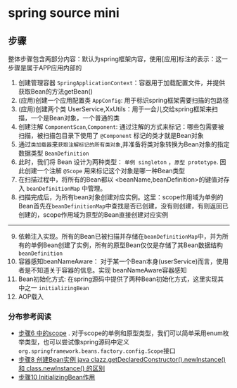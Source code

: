 # spring source mini

## 步骤

整体步骤包含两部分内容：默认为spring框架内容，使用[应用]标注的表示：这一步骤是属于APP应用内部的

1. 创建管理容器 `SpringApplicationContext`：容器用于加载配置文件，并提供获取Bean的方法getBean()
2. (应用)创建一个应用配置类 `AppConfig`: 用于标识spring框架需要扫描的包路径
3. (应用)创建两个类 UserService,XxUtils：用于一会儿交给spring框架来扫描，一个是Bean对象，一个普通的类
4. 创建注解 `ComponentScan`,`Component`: 通过注解的方式来标记：哪些包需要被扫描，被扫描包目录下使用了 `@Component` 标记的类才就是Bean对象
5. 通过`类加载器`来`获取注解标记的所有类对象`,并准备将类对象转换为Bean对象的指定数据类型 `BeanDefinition`
6. 此时，我们将 Bean 设计为两种类型： `单例 singleton` ，`原型 prototype`. 因此创建一个注解 `@Scope` 用来标记这个对象是哪一种Bean类型
7. 在扫描过程中，将所有的Bean都以 <beanName,beanDefinition>的键值对存入 `beanDefinitionMap` 中管理。
8. 扫描完成后，为所有bean对象创建对应实例。这里：scope作用域为单例的Bean首先在`beanDefinitionMap`中查找是否已创建，没有则创建，有则返回已创建的，scope作用域为原型的Bean直接创建对应实例

---
9. 依赖注入实现。所有的Bean已被扫描并存储在`beanDefinitionMap`中，并为所有的单例Bean创建了实例，所有的原型Bean仅仅是存储了其Bean数据结构`beanDefinition`
10. 容器感知beanNameAware： 对于某一个Bean本身(userService)而言，使用者是不知道关于容器的信息。实现 beanNameAware容器感知
11. Bean初始化方式: 在spring源码中提供了两种Bean初始化方式，这里实现其中之一 `initializingBean`
12. AOP载入

### 分布参考阅读

- [步骤6 中的scope](https://waylau.com/custom-scope-in-spring/#:~:text=%E5%A4%A7%E5%AE%B6%E5%AF%B9%E4%BA%8E%20Spring%20%E7%9A%84%20scope%20%E5%BA%94%E8%AF%A5%E9%83%BD%E4%B8%8D%E4%BC%9A%E9%BB%98%E8%AE%A4%E3%80%82%20%E6%89%80%E8%B0%93%20scope%EF%BC%8C%E5%AD%97%E9%9D%A2%E7%90%86%E8%A7%A3%E5%B0%B1%E6%98%AF%E2%80%9C%E4%BD%9C%E7%94%A8%E5%9F%9F%E2%80%9D%E3%80%81%E2%80%9C%E8%8C%83%E5%9B%B4%E2%80%9D%EF%BC%8C%E5%A6%82%E6%9E%9C%E4%B8%80%E4%B8%AA%20bean,%E7%9A%84%20scope%20%E9%85%8D%E7%BD%AE%E4%B8%BA%20singleton%EF%BC%8C%E5%88%99%E4%BB%8E%E5%AE%B9%E5%99%A8%E4%B8%AD%E8%8E%B7%E5%8F%96%20bean%20%E8%BF%94%E5%9B%9E%E7%9A%84%E5%AF%B9%E8%B1%A1%E9%83%BD%E6%98%AF%E7%9B%B8%E5%90%8C%E7%9A%84%EF%BC%9B%E5%A6%82%E6%9E%9C%20scope%20%E9%85%8D%E7%BD%AE%E4%B8%BAprototype%EF%BC%8C%E5%88%99%E6%AF%8F%E6%AC%A1%E8%BF%94%E5%9B%9E%E7%9A%84%E5%AF%B9%E8%B1%A1%E9%83%BD%E4%B8%8D%E5%90%8C%E3%80%82)
  . 对于scope的单例和原型类型，我们可以简单采用enum枚举类型，也可以尝试像spring源码中定义 `org.springframework.beans.factory.config.Scope`接口
- [步骤8 创建Bean实例 java clazz.getDeclaredConstructor().newInstance() 和 class.newInstance() 的区别](https://blog.csdn.net/Adeluoo/article/details/124026775)
- [步骤10 InitializingBean作用](https://www.cnblogs.com/liaowenhui/p/16676819.html#:~:text=Initiali,%E9%83%BD%E4%BC%9A%E6%89%A7%E8%A1%8C%E8%AF%A5%E6%96%B9%E6%B3%95%E3%80%82)